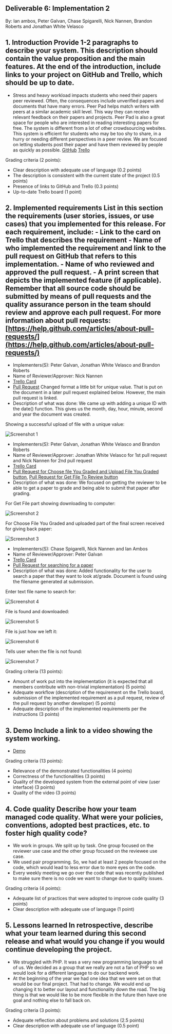 ## Deliverable 6: Implementation 2
By: Ian ambos, Peter Galvan, Chase Spigarelli, Nick Nannen, Brandon Roberts and Jonathan White Velasco

## 1. Introduction Provide 1-2 paragraphs to describe your system. This description should contain the value proposition and the main features. At the end of the introduction, include links to your project on GitHub and Trello, which should be up to date.

- Stress and heavy workload impacts students who need their papers peer reviewed. Often, the consequences include unverified papers and 
documents that have many errors. Peer Pad helps match writers with peers at a similar academic skill level. This way they can receive 
relevant feedback on their papers and projects. Peer Pad is also a great space for people who are interested in reading interesting 
papers for free. The system is different from a lot of other crowdsourcing websites. This system is efficient for students who may be
too shy to share, in a hurry or needing different perspectives in a peer review. We are focused on letting students post their paper and
have them reviewed by people as quickly as possible.
[GitHub](https://github.com/xlilos/CS386-Group2) 
[Trello](https://trello.com/b/D3BnK0n7/peer-pad)

Grading criteria (2 points):
- Clear description with adequate use of language (0.2 points) 
- The description is consistent with the current state of the project (0.5 points) 
- Presence of links to GitHub and Trello (0.3 points)
- Up-to-date Trello board (1 point) 

## 2. Implemented requirements List in this section the requirements (user stories, issues, or use cases) that you implemented for this release. For each requirement, include: - Link to the card on Trello that describes the requirement - Name of who implemented the requirement and link to the pull request on GitHub that refers to this implementation. - Name of who reviewed and approved the pull request. - A print screen that depicts the implemented feature (if applicable). Remember that all source code should be submitted by means of pull requests and the quality assurance person in the team should review and approve each pull request. For more information about pull requests: [https://help.github.com/articles/about-pull-requests/](https://help.github.com/articles/about-pull-requests/)

- Implementers(S): Peter Galvan, Jonathan White Velasco and Brandon Roberts
- Name of Reviewer/Approver: Nick Nannen
- [Trello Card](https://trello.com/c/pT5GZxpj/51-reviewee-use-case-post-paper)
- [Pull Request](https://github.com/xlilos/CS386-Group2/pull/38) Changed format a little bit for unique value. That is put on the 
document in a later pull request explained below. However, the main pull request is linked.
- Description of what was done: We came up with adding a unique ID with the date() function. This gives us the month, day, hour, 
minute, second and year the document was created.

Showing a successful upload of file with a unique value:

![Screenshot 1](https://github.com/xlilos/CS386-Group2/blob/main/deliverables/Media/D.6_part_2_requirement_1.png)

- Implementers(S): Peter Galvan, Jonathan White Velasco and Brandon Roberts
- Name of Reviewer/Approver: Jonathan White Velasco for 1st pull request and Nick Nannen for 2nd pull request
- [Trello Card](https://trello.com/c/SKwyRnxZ/53-reviewer-use-case-review-paper)
- [Pull Request for Choose file You Graded and Upload File You Graded button](https://github.com/xlilos/CS386-Group2/pull/40), 
[Pull Request for Get File To Review button](https://github.com/xlilos/CS386-Group2/pull/41)
- Description of what was done: We focused on getting the reviewer to be able to get a paper to grade and being able to submit that 
paper after grading.

For Get File part showing downloading to computer:

![Screenshot 2](https://github.com/xlilos/CS386-Group2/blob/main/deliverables/Media/D.6_part_2_requirement_2_picture_1.png)

For Choose File You Graded and uploaded part of the final screen received for giving back paper:

![Screenshot 3](https://github.com/xlilos/CS386-Group2/blob/main/deliverables/Media/D.6_part_2_requirement_2_picture_2.png)

- Implementers(S): Chase Spigarelli, Nick Nannen and Ian Ambos
- Name of Reviewer/Approver: Peter Galvan
- [Trello Card](https://trello.com/c/k7oOhLhX/54-reviewee-use-case-get-paper-back)
- [Pull Request for searching for a paper](https://github.com/xlilos/CS386-Group2/pull/43)
- Description of what was done: Added functionality for the user to search a paper that they want to look at/grade. Document is found using the filename generated at submission.

Enter text file name to search for:

![Screenshot 4](https://github.com/xlilos/CS386-Group2/blob/main/deliverables/Media/Deliv_6_GetPaper.JPG)

File is found and downloaded:

![Screenshot 5](https://github.com/xlilos/CS386-Group2/blob/main/deliverables/Media/Deliv_6_File.JPG)

File is just how we left it:

![Screenshot 6](https://github.com/xlilos/CS386-Group2/blob/main/deliverables/Media/Deliv_6_txt.JPG)

Tells user when the file is not found:

![Screenshot 7](https://github.com/xlilos/CS386-Group2/blob/main/deliverables/Media/Deliv_6_fail.JPG)

Grading criteria (13 points): 
- Amount of work put into the implementation (it is expected that all members contribute with non-trivial implementation) (5 points) 
- Adequate workflow (description of the requirement on the Trello board, submission of the implemented requirement as a pull request, 
review of the pull request by another developer) (5 points) 
- Adequate description of the implemented requirements per the instructions (3 points)

## 3. Demo Include a link to a video showing the system working.

- [Demo](https://www.youtube.com/watch?v=f7oXaZ6qgGQ)

Grading criteria (13 points):
- Relevance of the demonstrated functionalities (4 points) 
- Correctness of the functionalities (3 points)
- Quality of the developed system from the external point of view (user interface) (3 points) 
- Quality of the video (3 points) 

## 4. Code quality Describe how your team managed code quality. What were your policies, conventions, adopted best practices, etc. to foster high quality code?

- We work in groups. We split up by task. One group focused on the reviewer use case and the other group focused on the reviewee use case.
- We used pair programming. So, we had at least 2 people focused on the code, which would lead to less error due to more eyes on the code.
- Every weekly meeting we go over the code that was recently published to make sure there is no code we want to change due to quality issues.

Grading criteria (4 points): 
- Adequate list of practices that were adopted to improve code quality (3 points) 
- Clear description with adequate use of language (1 point)

## 5. Lessons learned In retrospective, describe what your team learned during this second release and what would you change if you would continue developing the project.

- We struggled with PHP. It was a very new programming language to all of us. We decided as a group that we really are not a fan of PHP so we would look for a different language to do our backend work.
- At the beginning of the year we had one idea that we were set on that would be our final project. That had to change. We would end up changing it to better our layout and functionality down the road. The big thing is that we would like to be more flexible in the future then have one goal and nothing else to fall back on.

Grading criteria (3 points): 
- Adequate reflection about problems and solutions (2.5 points) 
- Clear description with adequate use of language (0.5 point)
